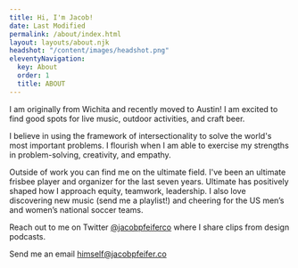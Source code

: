 ```yaml
---
title: Hi, I'm Jacob!
date: Last Modified 
permalink: /about/index.html
layout: layouts/about.njk
headshot: "/content/images/headshot.png"
eleventyNavigation:
  key: About
  order: 1
  title: ABOUT
---
```

I am originally from Wichita and recently moved to Austin! I am excited to find good spots for live music, outdoor activities, and craft beer. 

I believe in using the framework of intersectionality to solve the world's most important problems. I flourish when I am able to exercise my strengths in problem-solving, creativity, and empathy. 

Outside of work you can find me on the ultimate field. 
I've been an ultimate frisbee player and organizer for the last seven years. Ultimate has positively shaped how I approach equity, teamwork, leadership. I also love discovering new music (send me a playlist!) and cheering for the US men’s and women’s national soccer teams.

Reach out to me on Twitter [@jacobpfeiferco](http://twitter.com/jacobpfeiferco) where I share clips from design podcasts.

Send me an email himself@jacobpfeifer.co
